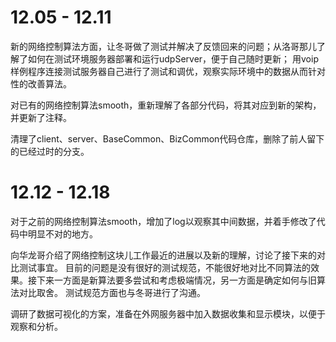 # 12.05 - 12.11

新的网络控制算法方面，让冬哥做了测试并解决了反馈回来的问题；从洛哥那儿了解了如何在测试环境服务器部署和运行udpServer，便于自己随时更新；
用voip样例程序连接测试服务器自己进行了测试和调优，观察实际环境中的数据从而针对性的改善算法。

对已有的网络控制算法smooth，重新理解了各部分代码，将其对应到新的架构，并更新了注释。

清理了client、server、BaseCommon、BizCommon代码仓库，删除了前人留下的已经过时的分支。

# 12.12 - 12.18

对于之前的网络控制算法smooth，增加了log以观察其中间数据，并着手修改了代码中明显不对的地方。

向华龙哥介绍了网络控制这块儿工作最近的进展以及新的理解，讨论了接下来的对比测试事宜。
目前的问题是没有很好的测试规范，不能很好地对比不同算法的效果。接下来一方面是新算法要多尝试和考虑极端情况，另一方面是确定如何与旧算法对比取舍。
测试规范方面也与冬哥进行了沟通。

调研了数据可视化的方案，准备在外网服务器中加入数据收集和显示模块，以便于观察和分析。